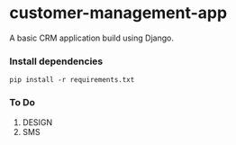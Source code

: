 # customer-management-app
A basic CRM application build using Django.

### Install dependencies

```
pip install -r requirements.txt
```

### To Do

1. DESIGN
2. SMS


